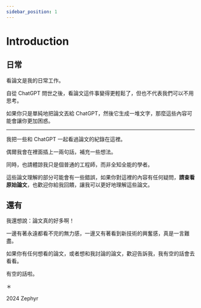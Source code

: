 ```yaml
---
sidebar_position: 1
---
```


# Introduction

## 日常

看論文是我的日常工作。

自從 ChatGPT 問世之後，看論文這件事變得更輕鬆了，但也不代表我們可以不用思考。

如果你只是單純地把論文丟給 ChatGPT，然後它生成一堆文字，那麼這些內容可能會讓你更加困惑。

---

我把一些和 ChatGPT 一起看過論文的紀錄在這裡。

偶爾我會在裡面插上一兩句話，補充一些想法。

同時，也請體諒我只是個普通的工程師，而非全知全能的學者。

這些論文理解的部分可能會有一些錯誤，如果你對這裡的內容有任何疑問，**請查看原始論文**，也歡迎你給我回饋，讓我可以更好地理解這些論文。

## 還有

我還想說：論文真的好多啊！

一邊有著永遠都看不完的無力感，一邊又有著看到新技術的興奮感，真是一言難盡。

如果你有任何想看的論文，或者想和我討論的論文，歡迎告訴我，我有空的話會去看看。

有空的話啦。

＊

2024 Zephyr
